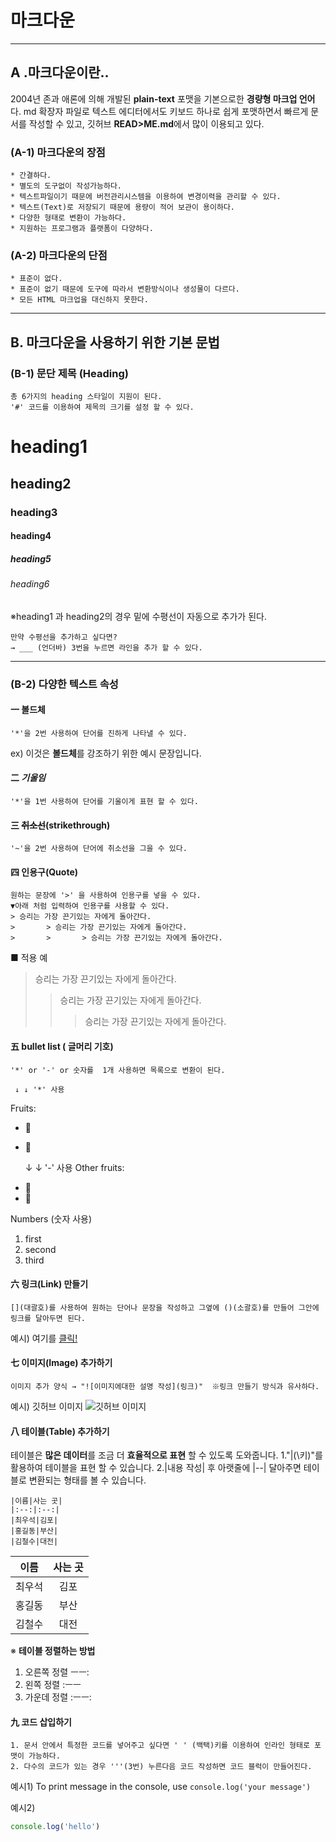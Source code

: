 # 마크다운

___

## A .마크다운이란..
2004년 존과 애론에 의해 개발된 **plain-text** 포맷을 기본으로한 **경량형 마크업 언어**다.
md 확장자 파일로 텍스트 에디터에서도 키보드 하나로 쉽게 포맷하면서 빠르게 문서를 작성할 수 있고, 깃허브 **READ>ME.md**에서 많이 이용되고 있다.

### (A-1) 마크다운의 장점

    * 간결하다.
    * 별도의 도구없이 작성가능하다.
    * 텍스트파일이기 때문에 버전관리시스템을 이용하여 변경이력을 관리할 수 있다.
    * 텍스트(Text)로 저장되기 때문에 용량이 적어 보관이 용이하다.
    * 다양한 형태로 변환이 가능하다.
    * 지원하는 프로그램과 플랫폼이 다양하다.

### (A-2) 마크다운의 단점

    * 표준이 없다.
    * 표준이 없기 때문에 도구에 따라서 변환방식이나 생성물이 다르다.
    * 모든 HTML 마크업을 대신하지 못한다. 

___

## B. 마크다운을 사용하기 위한 기본 문법

### (B-1) 문단 제목 (Heading)
    총 6가지의 heading 스타일이 지원이 된다.
    '#' 코드를 이용하여 제목의 크기를 설정 할 수 있다.
# heading1
## heading2
### heading3
#### heading4
##### heading5
###### heading6

※heading1 과 heading2의 경우 밑에 수평선이 자동으로 추가가 된다.

    만약 수평선을 추가하고 싶다면?
    → ___ (언더바) 3번을 누르면 라인을 추가 할 수 있다.
___
### (B-2) 다양한 텍스트 속성
#### 一 **볼드체**
    '*'을 2번 사용하여 단어를 진하게 나타낼 수 있다.

ex) 이것은 **볼드체**를 강조하기 위한 예시 문장입니다. 

#### 二 *기울임*
    '*'을 1번 사용하여 단어를 기울이게 표현 할 수 있다.
#### 三 ~~취소선~~(strikethrough)
    '~'을 2번 사용하여 단어에 취소선을 그을 수 있다.
#### 四 인용구(Quote)
    원하는 문장에 '>' 을 사용하여 인용구를 넣을 수 있다.
    ▼아래 처럼 입력하여 인용구를 사용할 수 있다.
    > 승리는 가장 끈기있는 자에게 돌아간다.
    >	    > 승리는 가장 끈기있는 자에게 돌아간다.
    >	    >	    > 승리는 가장 끈기있는 자에게 돌아간다.
■ 적용 예
> 승리는 가장 끈기있는 자에게 돌아간다.
>	> 승리는 가장 끈기있는 자에게 돌아간다.
>	>	> 승리는 가장 끈기있는 자에게 돌아간다.

#### 五 bullet list ( 글머리 기호)
    '*' or '-' or 숫자를  1개 사용하면 목록으로 변환이 된다. 

<!-- Bullet list -->
     ↓ ↓ '*' 사용
Fruits:
* 🍎
* 🍋

   ↓ ↓ '-' 사용
Other fruits:
- 🍑
- 🍏
    
<!-- Numbered list -->
Numbers (숫자 사용)
1. first
2. second
3. third

#### 六 링크(Link) 만들기

    [](대괄호)를 사용하여 원하는 단어나 문장을 작성하고 그옆에 ()(소괄호)를 만들어 그안에 링크를 달아두면 된다.

예시)   여기를 [클릭!](www.naver.com)

#### 七 이미지(Image) 추가하기

    이미지 추가 양식 → "![이미지에대한 설명 작성](링크)"  ※링크 만들기 방식과 유사하다.

예시) 깃허브 이미지
![깃허브 이미지](https://images.velog.io/images/5y145/post/9be68f42-2105-4e84-ae9d-d80ab8e3a078/github.png)

#### 八 테이블(Table) 추가하기
테이블은 **많은 데이터**를 조금 더 **효율적으로 표현** 할 수 있도록 도와줍니다.
     1."|(\키)"를 활용하여 테이블을 표현 할 수 있습니다.
     2.|내용 작성| 후 아랫줄에 |--| 달아주면 테이블로 변환되는 형태를 볼 수 있습니다.
   
    |이름|사는 곳|    
    |:--:|:--:|
    |최우석|김포|
    |홍길동|부산|
    |김철수|대전|
<!-- 테이블 예시 -->
|이름|사는 곳|
|:--:|:--:|
|최우석|김포|
|홍길동|부산|
|김철수|대전|

※ **테이블 정렬하는 방법**

1. 오른쪽 정렬 ㅡㅡ:
2. 왼쪽 정렬   :ㅡㅡ
3. 가운데 정렬 :ㅡㅡ:

#### 九 코드 삽입하기

    1. 문서 안에서 특정한 코드를 넣어주고 싶다면 ' ' (백택)키를 이용하여 인라인 형태로 포맷이 가능하다.
    2. 다수의 코드가 있는 경우 '''(3번) 누른다음 코드 작성하면 코드 블럭이 만들어진다.

예시1)
To print message in the console, use `console.log('your message')`

예시2)
```ts
console.log('hello')
```










 






